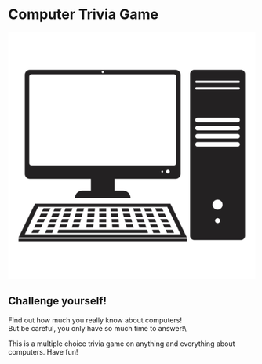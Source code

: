 # Computer Trivia Game

![Computer Icon](./assets/images/computer-icon.png)

## Challenge yourself! 
Find out how much you really know about computers!\
But be careful, you only have so much time to answer!\

This is a multiple choice trivia game on anything and everything about computers. Have fun!